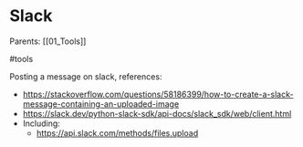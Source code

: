 # Slack

Parents: [[01_Tools]]

#tools


Posting a message on slack, references:
* https://stackoverflow.com/questions/58186399/how-to-create-a-slack-message-containing-an-uploaded-image
* https://slack.dev/python-slack-sdk/api-docs/slack_sdk/web/client.html
* Including:
    * https://api.slack.com/methods/files.upload